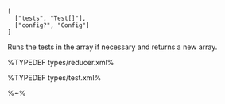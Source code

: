 ```## reducer
[
  ["tests", "Test[]"],
  ["config?", "Config"]
]
```

Runs the tests in the array if necessary and returns a new array.

%TYPEDEF types/reducer.xml%

%TYPEDEF types/test.xml%

%~%
